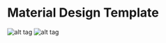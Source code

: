 Material Design Template
==================================

![alt tag](http://i.imgur.com/BerQnGy.png)
![alt tag](http://i.imgur.com/FTAfvXj.png)
